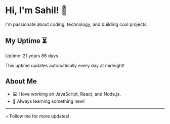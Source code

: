 # Hi, I'm Sahil! 👋

I'm passionate about coding, technology, and building cool projects.

## My Uptime ⏳
Uptime: 21 years 86 days

This uptime updates automatically every day at midnight!

## About Me
- 💻 I love working on JavaScript, React, and Node.js.
- 🎯 Always learning something new!

---

⭐️ Follow me for more updates!
